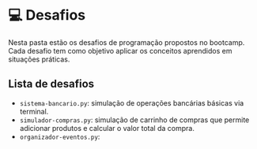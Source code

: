 # 💻 Desafios

Nesta pasta estão os desafios de programação propostos no bootcamp. Cada desafio tem como objetivo aplicar os conceitos aprendidos em situações práticas.

## Lista de desafios

- `sistema-bancario.py`: simulação de operações bancárias básicas via terminal.
- `simulador-compras.py`: simulação de carrinho de compras que permite adicionar produtos e calcular o valor total da compra.
- `organizador-eventos.py`:
